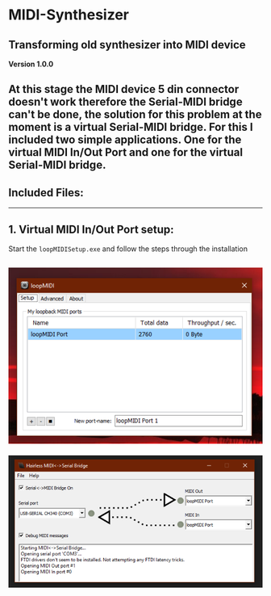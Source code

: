 # MIDI-Synthesizer
Transforming old synthesizer into MIDI device
---
**Version 1.0.0**

At this stage the MIDI device 5 din connector doesn't work therefore the Serial-MIDI bridge can't be done,  the solution for this problem at the moment is a virtual Serial-MIDI bridge. For this I included two simple applications.  One for the virtual MIDI In/Out Port and one for the virtual Serial-MIDI bridge.
---

Included Files:
---

---
**1. Virtual MIDI In/Out Port setup:**
---

Start the `loopMIDISetup.exe` and follow the steps through the installation

![](images/loopMIDI.PNG)
---
![](images/Hairless-MIDI_Serial.PNG)
